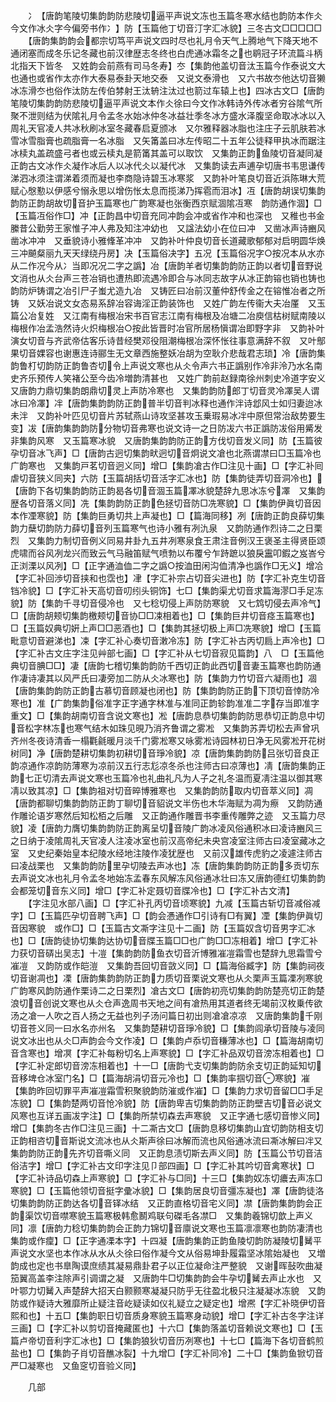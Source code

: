 <!-- { "loadSidebar": true } -->
　　冫【唐韵笔陵切集韵韵防悲陵切逼平声说文冻也玉篇冬寒水结也韵防本作仌今文作冰仌字今偏旁书作冫】防【玉篇他丁切音汀字汇冰貌】三冬古文□□□□□
　　【唐韵集韵韵会都宗切笃平声说文四时尽也礼月令天气上腾地气下降天地不通闭塞而成冬乐记冬藏也前汉律歴志冬终也白虎通冰霜冬之也鹖冠子环流篇斗柄北指天下皆冬　又姓韵会前燕有司马冬寿】冭【集韵他盖切音汰玉篇今作泰说文大也通也或省作太亦作大泰易泰卦天地交泰　又说文泰滑也　又六书故冭他达切音獭冰冻滑冭也俗作汰防左传伯棼射王汰辀注汰过也箭过车辕上也】四冰古文□【唐韵笔陵切集韵韵防悲陵切逼平声说文本作仌徐曰今文作冰韩诗外传冰者穷谷隂气所聚不泄则结为伏隂礼月令孟冬水始冰仲冬冰益壮季冬冰方盛水泽腹坚命取冰冰以入周礼天官凌人共冰秋刷冰室冬藏春启夏颁冰　又尔雅释器冰脂也注庄子云肌肤若冰雪冰雪脂膏也疏脂膏一名冰脂　又矢筩盖曰冰左传昭二十五年公徒释甲执冰而踞注冰椟丸盖疏盛弓者也或云椟丸是箭筩其盖可以取饮　又集韵正韵鱼陵切音凝同凝正韵古文冰作仌凝作冰后人以冰代仌以凝代冰　又集韵读去声逋孕切唐书韦思谦传涕泗冰须注谓涕着须而凝也李商隐诗碧玉冰寒浆　又韵补叶笔良切音近浜陈琳大荒赋心慇懃以伊感兮愵永思以增伤怅太息而揽涕乃挥雹而泪冰】冱【唐韵胡误切集韵韵防正韵胡故切音护玉篇寒也广韵寒凝也张衡西京赋涸隂冱寒　韵防通作涸】□【玉篇冱俗作□】冲【正韵昌中切音充同冲韵会冲或省作冲和也深也　又稚也书金縢昔公勤劳王家惟子冲人弗及知注冲幼也　又諡法幼小在位曰冲　又凿冰声诗豳风凿冰冲冲　又垂貌诗小雅鞗革冲冲　又韵补叶仲良切音长道藏歌郁郁对启明圆华焕三冲飇粲丽九天天绿绕丹房】决【玉篇俗决字】五况【玉篇俗况字○按况本从水亦从二作况今从冫当即况况二字之譌】冶【唐韵羊者切集韵韵防正韵以者切音野说文消也从仌台声三苍冶销也遭热即流遇冷即合与冰同志故字从冰正韵镕也销也铸也韵防炉铸谓之冶引尸子蚩尤造九冶　又铸匠曰冶前汉董仲舒传金之在镕惟冶者之所铸　又妖冶说文女态易系辞冶容诲淫正韵装饰也　又姓广韵左传衞大夫冶厪　又玉篇公冶复姓　又江南有梅根冶宋书百官志江南有梅根及冶塘二冶庾信枯树赋南陵以梅根作冶孟浩然诗火炽梅根冶○按此皆晋时冶官所居杨愼谓冶即野字非　又韵补叶演女切音与齐武帝估客乐诗昔经樊邓役阻潮梅根冶深怀怅往事意满辞不叙　又叶鄥果切音婐容也谢惠连诗郦生无文章西施整妖冶胡为空耿介悲哉君志琐】冷【唐韵集韵鲁朾切韵防正韵鲁杏切令上声说文寒也从仌令声六书正譌别作冷非泠乃水名南史齐乐预传人笑褚公至今齿冷増韵清甚也　又姓广韵前赵録南徐州刺史冷道字安义　又唐韵力鼎切集韵朗鼎切灵上声防冷寒也　又集韵韵防郎丁切音灵冷凙吴人谓冰曰冷凙】冸【唐韵集韵韵防正韵普半切音判冰释也通作泮诗邶风士如归妻迨冰未泮　又韵补叶匹见切音片苏轼燕山诗攻坚甚攻玉乗瑕易冰冸中原但常治敌势要生变】冹【唐韵集韵韵防分物切音弗寒也说文诗一之日防冹六书正譌防冹俗用觱发非集韵风寒　又玉篇寒冰貌　又唐韵集韵韵防正韵方伐切音发义同】防【玉篇彼孕切音冰飞声】□【唐韵古迥切集韵畎迥切音炯说文凔也北燕谓凚曰□玉篇冷也广韵寒也　又集韵戸茗切音迥义同】增□【集韵凔古作□注见十画】□【字汇补囘虐切音狭义同夹】六防【玉篇胡括切音活字汇冰也】防【集韵徒弄切音洞冷也】【唐韵下各切集韵韵防正韵曷各切音涸玉篇凙冰貌楚辞九思冰冻兮凙　又集韵歴各切音落义同】冼【集韵韵防正韵色拯切音防□冼寒貌】□【集韵伊眞切音因本作凐寒貌】防【集韵巨勇切共上声凝也】□【篇海同移】冽【唐韵正韵良薛切集韵力蘖切韵防力薛切音列玉篇寒气也诗小雅有冽氿泉　又韵防通作烈诗二之日栗烈　又集韵力制切音例义同易井卦九五井冽寒泉食王肃注音例汉王褒圣主得贤臣颂虎啸而谷风冽龙兴而致云气马融笛赋气喷勃以布覆兮乍跱蹠以狼戾靁叩鍜之岌峇兮正浏溧以风冽】□【正字通洫侐二字之譌○按洫田闲沟侐清净也譌作□无义】增冾【字汇补回渉切音挟和也霑也】冿【字汇补宗占切音尖进也】防【字汇补克生切音铛冷貌】□【字汇补天高切音叨纼头铜饰】七□【集韵渠尤切音求篇海漻□手足冻貌】防【集韵千寻切音侵冷也　又七稔切侵上声防防寒貌　又七鸩切侵去声冷气】□【唐韵胡颊切集韵檄颊切音协□□凁相着也】□【集韵巨井切音痉玉篇寒也】□【玉篇奴典切姸上声□□恶酒也】□【集韵其拯切极上声□冼寒貌】增□【玉篇毗意切音避涕也】凁【字汇补心奏切音潄冷冻】防【字汇补古丙切扃上声冷也】□【字汇补古文庄字注见艸部七画】□【字汇补从七切音寂见篇韵】八　□【玉篇他典切音腆□□】凄【唐韵七稽切集韵韵防千西切正韵此西切音妻玉篇寒也韵防通作凄诗凄其以风严氏曰凄旁加二防从仌冰寒也】防【集韵力竹切音六凝雨也】凅【唐韵集韵韵防正韵古慕切音顾凝也闭也】防【集韵韵防正韵下顶切音悻防冷寒也】准【广韵集韵俗准字正字通字林准与准同正韵轸韵准准二字存当即准字重文】□【集韵胡南切音含说文寒也】凇【唐韵息恭切集韵韵防思恭切正韵息中切音松字林冻也寒气结木如珠见晛乃消齐鲁谓之雾凇　又集韵苏弄切松去声曾巩齐州冬夜诗清香一榻氍毹暖月淡千门雾凇寒又咏雾凇诗园林初日净无风雾凇开花树树同】净【唐韵楚耕切集韵初耕切音琤冷貌】凉【唐韵集韵韵防吕张切音良正韵凉通作凉韵防薄寒为凉前汉五行志尨凉冬杀也注师古曰凉薄也】凊【唐韵集韵正韵七正切清去声说文寒也玉篇冷也礼曲礼凡为人子之礼冬温而夏凊注温以御其寒凊以致其凉】□【集韵祖对切音晬博雅寒也　又集韵韵防取内切音萃义同】凋【唐韵都聊切集韵韵防正韵丁聊切音貂说文半伤也木华海赋为凋为瘵　又韵防通作雕论语岁寒然后知松栢之后雕　又正韵通作雕晋书李重传雕弊之迹　又玉篇力尽貌】凌【唐韵力膺切集韵韵防正韵离呈切音陵广韵冰凌风俗通积冰曰凌诗豳风三之日纳于凌隂周礼天官凌人注凌冰室也前汉高帝纪未央宫凌室注师古曰凌室藏冰之室　又史纪秦始皇本纪陵水经地注陵作凌犹歴也　又前汉雄传虎豹之凌遽注师古曰凌战栗也　又集韵韵防里孕切陵去声冰也】冻【唐韵集韵韵防正韵多贡切东去声说文冰也礼月令孟冬地始冻孟春东风解冻风俗通冰壮曰冻又唐韵德红切集韵韵会都笼切音东义同】增□【字汇补定聂切音牒冷也】□【字汇补古文清】
　　【字注见水部八画】□【字汇补孔丙切音顷寒貌】九减【玉篇古斩切音减俗减字】□【玉篇匹孕切音聘飞声】□【韵会慿通作□引诗有□有翼】凐【集韵伊眞切音因寒貌　或作□】□【玉篇古文凘字注见十二画】防【玉篇奴含切音男字汇冰也】□【唐韵徒协切集韵达协切音牒玉篇□□也广韵□□冻相着】增□【字汇补力获切音硦出吴志】十凒【集韵韵防鱼衣切音沂博雅凗凒霜雪也楚辞九思霜雪兮凗凒　又韵防或作皑溰　又集韵吾回切音敳义同】□【篇海俗臧字】防【集韵祠夜切音谢凋也】凓【唐韵集韵韵防正韵力质切音栗说文寒也从仌栗声玉篇凓冽寒貌广韵寒风韵防通作栗诗二之日栗烈】凔古文□【唐韵初亮切集韵韵防楚亮切正韵楚浪切音创说文寒也从仌仓声逸周书天地之间有凔热用其道者终无竭前汉枚乗传欲汤之凔一人吹之百人扬之无益也列子汤问篇日初出则凔凔凉凉　又唐韵集韵千刚切音苍义同一曰水名亦州名　又集韵楚耕切音琤冷貌】□【集韵闾承切音陵与凌同说文冰出也从仌□声韵会今文作凌】□【集韵卢忝切音稴薄冰也】□【篇海胡南切音含寒也】增凕【字汇补每粉切名上声寒貌】□【字汇补品双切音滂冻相着也】□【字汇补定郎切音滂冻相着也】十一□【唐韵弋支切集韵韵防余支切正韵延知切音移埤仓冰室门名】□【篇海胡涓切音元冷也】□【集韵率掴切音寒貌】凗【集韵昨回切罪平声凗凒霜雪积聚貌韵防漼或作凗】□【集韵力求切音留□□手足冻貌】□【集韵楚两切音怆冷貌】防【唐韵卑吉切集韵韵防正韵壁吉切音必说文风寒也互详五画冹字注】□【集韵所禁切森去声寒貌　又正字通七感切音惨义同】增□【集韵冬古作□注见三画】十二凘古文□【唐韵息移切集韵山宜切韵防相支切正韵相咨切音斯说文流冰也从仌斯声徐曰冰解而流也风俗通冰流曰凘冰解曰冸又集韵韵防正韵先齐切音嘶义同　又正韵息渍切斯去声义同】防【玉篇公节切音洁俗洁字】增□【字汇补古文印字注见卩部四画】□【字汇补其吟切音禽寒状】□【字汇补诗品切森上声寒貌】□【字汇补与□同】十三□【集韵奴冻切癑去声冻□寒貌】□【玉篇他领切音挺字彚冰貌】□【集韵居良切音彊冻凝也】凙【唐韵徒洛切集韵韵防正韵达各切音铎冰结　又正韵直格切音宅义同】凚【唐韵集韵韵会正韵渠饮切音噤寒貌玉篇寒极韩愈鬭鸡联句磔毛各凚□　又集韵羲锦切歆上声义同】凛【唐韵力稔切集韵韵会正韵力锦切音廪说文寒也玉篇凛凛寒也韵防凄清也　集韵或作癛】□【正字通凓本字】十四凝【唐韵集韵正韵鱼陵切韵防凝陵切觺平声说文水坚也本作冰从水从仌徐曰俗作凝今文从俗易坤卦履霜坚冰隂始凝也　又増韵成也定也书臯陶谟庶绩其凝易鼎卦君子以正位凝命注严整貌　又谢晖鼔吹曲凝笳翼高盖李注除声引调谓之凝　又唐韵牛□切集韵韵会牛孕切觺去声止水也　又叶鄂力切觺入声楚辞大招天白颢颢寒凝凝只防乎无往盈北极只注凝凝冰冻貌　又韵防或作疑诗大雅靡所止疑注音屹疑读如仪礼疑立之疑定也】增凞【字汇补晓伊切音熙和也】十五□【集韵职日切音质身寒貌玉篇寒身动貌】增□【字汇补古冬字注详三画】□【字汇补以剪切音掩藏匿也】十六□【集韵落盖切音赖说文寒也】□【玉篇卢帝切音利字汇冰也】□【集韵狼狄切音历冽寒也】十七□【篇海下各切音鹤煎盐也】□【集韵子肖切音醮冰裂】十九增□【字汇补同冷】二十□【集韵鱼锨切音严□凝寒也　又鱼窆切音验义同】

　　几部
